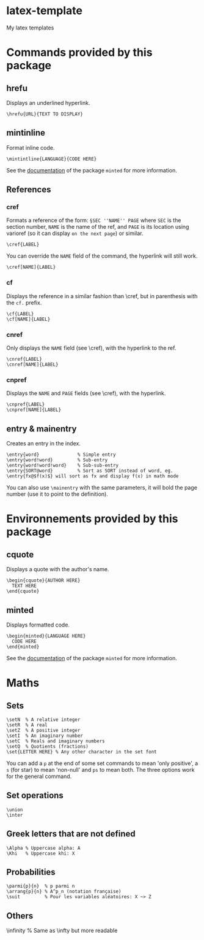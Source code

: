 # latex-template
My latex templates

# Commands provided by this package

## hrefu

Displays an underlined hyperlink.

    \hrefu{URL}{TEXT TO DISPLAY}

## mintinline

Format inline code.

    \mintintline{LANGUAGE}{CODE HERE}

See the [documentation](http://ctan.tetaneutral.net/macros/latex/contrib/minted/minted.pdf) of the package `minted` for more information.

## References

### cref

Formats a reference of the form: `§SEC ''NAME'' PAGE` where `SEC` is the section number, `NAME` is the name of the ref, and `PAGE` is its location using varioref (so it can display `on the next page`) or similar.

    \cref{LABEL}

You can override the `NAME` field of the command, the hyperlink will still work.

    \cref[NAME]{LABEL}

### cf

Displays the reference in a similar fashion than \cref, but in parenthesis with the `cf.` prefix.

    \cf{LABEL}
    \cf[NAME]{LABEL}

### cnref

Only displays the `NAME` field (see \cref), with the hyperlink to the ref.

    \cnref{LABEL}
    \cnref[NAME]{LABEL}

### cnpref

Displays the `NAME` and `PAGE` fields (see \cref), with the hyperlink.

    \cnpref{LABEL}
    \cnpref[NAME]{LABEL}

## entry & mainentry

Creates an entry in the index.

    \entry{word}              % Simple entry
    \entry{word!word}         % Sub-entry
    \entry{word!word!word}    % Sub-sub-entry
    \entry{SORT@word}         % Sort as SORT instead of word, eg. \entry{fx@$f(x)$} will sort as fx and display f(x) in math mode

You can also use `\mainentry` with the same parameters, it will bold the page number (use it to point to the definition).

# Environnements provided by this package

## cquote

Displays a quote with the author's name.

    \begin{cquote}{AUTHOR HERE}
      TEXT HERE
    \end{cquote}

## minted

Displays formatted code.

    \begin{minted}{LANGUAGE HERE}
      CODE HERE
    \end{minted}

See the [documentation](http://ctan.tetaneutral.net/macros/latex/contrib/minted/minted.pdf) of the package `minted` for more information.

# Maths

## Sets

    \setN  % A relative integer
    \setR  % A real
    \setZ  % A positive integer
    \setI  % An imaginary number
    \setC  % Reals and imaginary numbers
    \setQ  % Quotients (fractions)
    \set{LETTER HERE} % Any other character in the set font

You can add a `p` at the end of some set commands to mean 'only positive', a `s` (for star) to mean 'non-null' and `ps` to mean both.
The three options work for the general command.

## Set operations

    \union
    \inter

## Greek letters that are not defined

    \Alpha % Uppercase alpha: A
    \Khi   % Uppercase khi: X

## Probabilities

    \parmi{p}{n}  % p parmi n
    \arrang{p}{n} % A^p_n (notation française)
    \suit         % Pour les variables aléatoires: X ~> Z

## Others

   \infinity % Same as \infty but more readable
